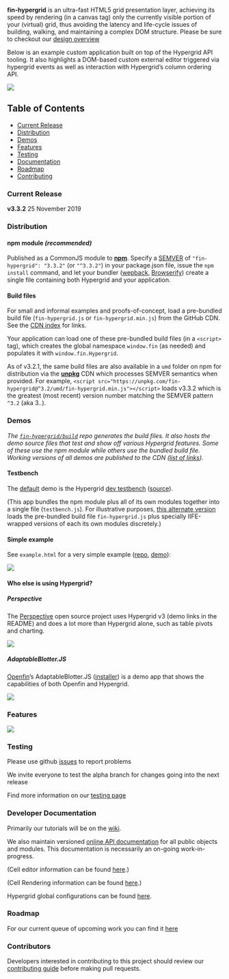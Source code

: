 **fin-hypergrid** is an ultra-fast HTML5 grid presentation layer, achieving its speed by rendering (in a canvas tag) only the currently visible portion of your (virtual) grid, thus avoiding the latency and life-cycle issues of building, walking, and maintaining a complex DOM structure. Please be sure to checkout our [design overview](OVERVIEW.md)

Below is an example custom application built on top of the Hypergrid API tooling.
It also highlights a DOM-based custom external editor triggered via hypergrid events as well as interaction with Hypergrid’s column ordering API.

<img src="images/README/gridshot04.gif">

## Table of Contents
* [Current Release](#current-release)
* [Distribution](#distribution)
* [Demos](#demos)
* [Features](#features)
* [Testing](#testing)
* [Documentation](#developer-documentation)
* [Roadmap](#roadmap)
* [Contributing](#contributors)

### Current Release

**v3.3.2**
25 November 2019

### Distribution

#### npm module _(recommended)_
Published as a CommonJS module to [**npm**](http://npmjs.com/package/fin-hypergrid).
Specify a <a href="https://semver.org/">SEMVER</a> of `"fin-hypergrid": "3.3.2"` (or `"^3.3.2"`) in your package.json file,
issue the `npm install` command, and let your bundler (<a target="webpack" href="https://webpack.js.org/">wepback</a>,
<a target="browserify" href="http://browserify.org/">Browserify</a>) create a single file containing both Hypergrid and your application.

#### Build files
For small and informal examples and proofs-of-concept, load a pre-bundled build file (`fin-hypergrid.js` or `fin-hypergrid.min.js`) from the GitHub CDN. See the [CDN index](https://fin-hypergrid.github.io#index) for links.

Your application can load one of these pre-bundled build files (in a `<script>` tag), which creates the global namespace `window.fin` (as needed) and populates it with `window.fin.Hypergrid`.

As of v3.2.1, the same build files are also available in a `umd` folder on npm for distribution via the [**unpkg**](https://unpkg.com/) CDN which processes SEMVER semantics when provided. For example, `<script src="https://unpkg.com/fin-hypergrid@^3.2/umd/fin-hypergrid.min.js"></script>` loads v3.3.2 which is the greatest (most recent) version number matching the SEMVER pattern `^3.2` (aka 3.*.*).

### Demos

_The [`fin-hypergrid/build`](https://github.com/fin-hypergrid/build) repo generates the build files.
It also hosts the demo source files that test and show off various Hypergrid features.
Some of these use the npm module while others use the bundled build file.
Working versions of all demos are published to the CDN ([list of links](https://fin-hypergrid.github.io#demos))._

#### Testbench

The [default](https://fin-hypergrid.github.io/core) demo is the Hypergrid [dev testbench](https://fin-hypergrid.github.io/core/demo/index.html) ([source](https://github.com/fin-hypergrid/build/tree/master/testbench)).

(This app bundles the npm module plus all of its own modules together into a single file (`testbench.js`).
For illustrative purposes, [this alternate version](https://fin-hypergrid.github.io/core/demo/hypermods.html) loads
the pre-bundled build file `fin-hypergrid.js` plus specially IIFE-wrapped versions of each its own modules discretely.)

#### Simple example

See `example.html` for a very simple example ([repo](https://github.com/fin-hypergrid/build/blob/master/demo/example.html), [demo](https://fin-hypergrid.github.io/core/demo/example.html)):

![](images/README/simple.png)

#### Who else is using Hypergrid?

##### Perspective

The [Perspective](https://github.com/jpmorganchase/perspective) open source project uses Hypergrid v3 (demo links in the README) and does a lot more than Hypergrid alone, such as table pivots and charting.

![](images/README/perspective.png)

##### AdaptableBlotter.JS

[Openfin](http://openfin.co)’s AdaptableBlotter.JS ([installer](https://install.openfin.co/download/?fileName=adaptable_blotter_openfin&config=http://beta.adaptableblotter.com/app-beta.json)) is a demo app that shows the capabilities of both Openfin and Hypergrid.

![](images/README/partner-adaptableblotter_image-01@2x-667x375@2x.png)

### Features

![](images/README/Hypergrid%20Features.png)

### Testing

Please use github [issues](https://github.com/fin-hypergrid/core/issues/new) to report problems

We invite everyone to test the alpha branch for changes going into the next release

Find more information on our [testing page](TESTING.md)

### Developer Documentation

Primarily our tutorials will be on the [wiki](https://github.com/fin-hypergrid/core/wiki).

We also maintain versioned [online API documentation](https://fin-hypergrid.github.io/core/2.1.15/doc/Hypergrid.html) for all public objects and modules. This documentation is necessarily an on-going work-in-progress.

(Cell editor information can be found [here](https://github.com/fin-hypergrid/core/wiki/Cell-Editors).)

(Cell Rendering information can be found [here](https://github.com/fin-hypergrid/core/wiki/Cell-Renderers).)

Hypergrid global configurations can be found [here](https://fin-hypergrid.github.io/core/2.1.15/doc/module-defaults.html).

### Roadmap

For our current queue of upcoming work you can find it [here](ROADMAP.md)

### Contributors

Developers interested in contributing to this project should review our [contributing guide](CONTRIBUTING.md) before making pull requests.
